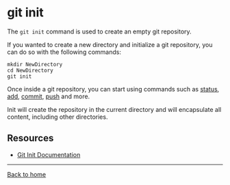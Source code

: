 # git init

The `git init` command is used to create an empty git repository.

If you wanted to create a new directory and initialize a git repository, you can do so with the following commands:

```
mkdir NewDirectory
cd NewDirectory
git init
```

Once inside a git repository, you can start using commands such as
[status](./Status.md),
[add](./Add.md),
[commit](./Commit.md),
[push](./Push.md)
and more.

Init will create the repository in the current directory and will encapsulate all content, including other directories.

## Resources

- [Git Init Documentation](https://git-scm.com/git-init)

---

[Back to home](../README.md)
